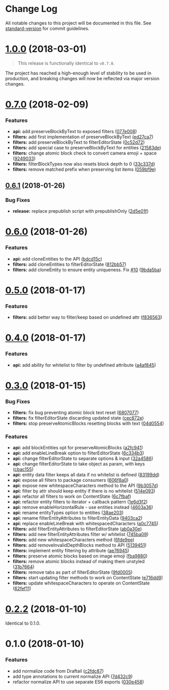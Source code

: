 # Change Log

All notable changes to this project will be documented in this file. See [standard-version](https://github.com/conventional-changelog/standard-version) for commit guidelines.

<a name="1.0.0"></a>

# [1.0.0](https://github.com/thibaudcolas/draftjs-filters/compare/v0.7.0...v1.0.0) (2018-03-01)

> This release is functionally identical to `v0.7.0`.

The project has reached a high-enough level of stability to be used in production, and breaking changes will now be reflected via major version changes.

<a name="0.7.0"></a>

# [0.7.0](https://github.com/thibaudcolas/draftjs-filters/compare/v0.6.1...v0.7.0) (2018-02-09)

### Features

* **api:** add preserveBlockByText to exposed filters ([077e008](https://github.com/thibaudcolas/draftjs-filters/commit/077e008))
* **filters:** add first implementation of preserveBlockByText ([ed27ca7](https://github.com/thibaudcolas/draftjs-filters/commit/ed27ca7))
* **filters:** add preserveBlockByText to filterEditorState ([0c52d72](https://github.com/thibaudcolas/draftjs-filters/commit/0c52d72))
* **filters:** add special case to preserveBlockByText for entities ([21583de](https://github.com/thibaudcolas/draftjs-filters/commit/21583de))
* **filters:** change atomic block check to convert camera emoji + space ([9249033](https://github.com/thibaudcolas/draftjs-filters/commit/9249033))
* **filters:** filterBlockTypes now also resets block depth to 0 ([33c337d](https://github.com/thibaudcolas/draftjs-filters/commit/33c337d))
* **filters:** remove matched prefix when preserving list items ([059bf9e](https://github.com/thibaudcolas/draftjs-filters/commit/059bf9e))

<a name="0.6.1"></a>

## [0.6.1](https://github.com/thibaudcolas/draftjs-filters/compare/v0.6.0...v0.6.1) (2018-01-26)

### Bug Fixes

* **release:** replace prepublish script with prepublishOnly ([2d5e01f](https://github.com/thibaudcolas/draftjs-filters/commit/2d5e01f))

<a name="0.6.0"></a>

# [0.6.0](https://github.com/thibaudcolas/draftjs-filters/compare/v0.5.0...v0.6.0) (2018-01-26)

### Features

* **api:** add cloneEntities to the API ([bdcd15c](https://github.com/thibaudcolas/draftjs-filters/commit/bdcd15c))
* **filters:** add cloneEntities to filterEditorState ([812bb57](https://github.com/thibaudcolas/draftjs-filters/commit/812bb57))
* **filters:** add cloneEntity to ensure entity uniqueness. Fix [#10](https://github.com/thibaudcolas/draftjs-filters/issues/10) ([9bda5ba](https://github.com/thibaudcolas/draftjs-filters/commit/9bda5ba))

<a name="0.5.0"></a>

# [0.5.0](https://github.com/thibaudcolas/draftjs-filters/compare/v0.4.0...v0.5.0) (2018-01-17)

### Features

* **filters:** add better way to filter/keep based on undefined attr ([f836563](https://github.com/thibaudcolas/draftjs-filters/commit/f836563))

<a name="0.4.0"></a>

# [0.4.0](https://github.com/thibaudcolas/draftjs-filters/compare/v0.3.0...v0.4.0) (2018-01-17)

### Features

* **api:** add ability for whitelist to filter by undefined attribute ([a4af845](https://github.com/thibaudcolas/draftjs-filters/commit/a4af845))

<a name="0.3.0"></a>

# [0.3.0](https://github.com/thibaudcolas/draftjs-filters/compare/v0.2.2...v0.3.0) (2018-01-15)

### Bug Fixes

* **filters:** fix bug preventing atomic block text reset ([6807077](https://github.com/thibaudcolas/draftjs-filters/commit/6807077))
* **filters:** fix filterEditorState discarding updated state ([cec872e](https://github.com/thibaudcolas/draftjs-filters/commit/cec872e))
* **filters:** stop preserveAtomicBlocks resetting blocks with text ([04d0554](https://github.com/thibaudcolas/draftjs-filters/commit/04d0554))

### Features

* **api:** add blockEntities opt for preserveAtomicBlocks ([a2fc941](https://github.com/thibaudcolas/draftjs-filters/commit/a2fc941))
* **api:** add enableLineBreak option to filterEditorState ([6c334b3](https://github.com/thibaudcolas/draftjs-filters/commit/6c334b3))
* **api:** change filterEditorState to separate options & input ([32a4586](https://github.com/thibaudcolas/draftjs-filters/commit/32a4586))
* **api:** change filterEditorState to take object as param, with keys ([cbac155](https://github.com/thibaudcolas/draftjs-filters/commit/cbac155))
* **api:** entity data filter keeps all data if no whitelist is defined ([83199dd](https://github.com/thibaudcolas/draftjs-filters/commit/83199dd))
* **api:** expose all filters to package consumers ([606f8a0](https://github.com/thibaudcolas/draftjs-filters/commit/606f8a0))
* **api:** expose new whitespaceCharacters method to the API ([9b3057d](https://github.com/thibaudcolas/draftjs-filters/commit/9b3057d))
* **api:** filter by attr should keep entity if there is no whitelist ([514e093](https://github.com/thibaudcolas/draftjs-filters/commit/514e093))
* **api:** refactor all filters to work on ContentState ([6c7fbaf](https://github.com/thibaudcolas/draftjs-filters/commit/6c7fbaf))
* **api:** refactor entity filters to iterator + callback pattern ([1e6d3f2](https://github.com/thibaudcolas/draftjs-filters/commit/1e6d3f2))
* **api:** remove enableHorizontalRule - use entities instead ([4603a36](https://github.com/thibaudcolas/draftjs-filters/commit/4603a36))
* **api:** rename entityTypes option to entities ([38ae203](https://github.com/thibaudcolas/draftjs-filters/commit/38ae203))
* **api:** rename filterEntityAttributes to filterEntityData ([9403ca2](https://github.com/thibaudcolas/draftjs-filters/commit/9403ca2))
* **api:** replace enableLineBreak with whitespacedCharacters ([a0c7745](https://github.com/thibaudcolas/draftjs-filters/commit/a0c7745))
* **filters:** add filterEntityAttributes to filterEditorState ([ab0a30e](https://github.com/thibaudcolas/draftjs-filters/commit/ab0a30e))
* **filters:** add new filterEntityAttributes filter w/ whitelist ([745ba09](https://github.com/thibaudcolas/draftjs-filters/commit/745ba09))
* **filters:** add new whitespaceCharacters method ([6fde9ee](https://github.com/thibaudcolas/draftjs-filters/commit/6fde9ee))
* **filters:** add removeInvalidDepthBlocks method to API ([5139451](https://github.com/thibaudcolas/draftjs-filters/commit/5139451))
* **filters:** implement entity filtering by attribute ([ae76945](https://github.com/thibaudcolas/draftjs-filters/commit/ae76945))
* **filters:** preserve atomic blocks based on image emoji ([fba9880](https://github.com/thibaudcolas/draftjs-filters/commit/fba9880))
* **filters:** remove atomic blocks instead of making them unstyled ([31b7664](https://github.com/thibaudcolas/draftjs-filters/commit/31b7664))
* **filters:** remove tabs as part of filterEditorState ([9fd0005](https://github.com/thibaudcolas/draftjs-filters/commit/9fd0005))
* **filters:** start updating filter methods to work on ContentState ([e716dd9](https://github.com/thibaudcolas/draftjs-filters/commit/e716dd9))
* **filters:** update whitespaceCharacters to operate on ContentState ([62fef11](https://github.com/thibaudcolas/draftjs-filters/commit/62fef11))

<a name="0.2.2"></a>

# [0.2.2](https://github.com/thibaudcolas/draftjs-filters/compare/v0.1.0...v0.2.2) (2018-01-10)

Identical to 0.1.0.

<a name="0.1.0"></a>

# 0.1.0 (2018-01-10)

### Features

* add normalize code from Draftail ([c2fdc87](https://github.com/thibaudcolas/draftjs-filters/commit/c2fdc87))
* add type annotations to current normalize API ([7d432c9](https://github.com/thibaudcolas/draftjs-filters/commit/7d432c9))
* refactor normalize API to use separate ES6 exports ([030e458](https://github.com/thibaudcolas/draftjs-filters/commit/030e458))

